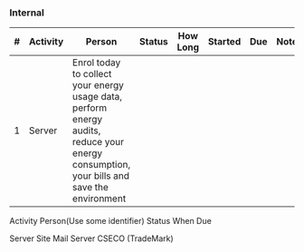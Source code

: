 ### Internal
\# | Activity   | Person | Status | How Long | Started | Due  | Notes                                                                                              
-- | ---------- | ------ | ------ | -------- | ------- | ---- | -------------------------------------------------------------
1  | Server    | Enrol today to collect your energy usage data, perform energy audits, reduce your energy consumption, your bills and save the environment 


Activity Person(Use some identifier) Status When Due

Server
Site
Mail Server
CSECO (TradeMark)
